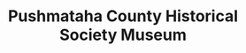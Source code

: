---
layout: repo
title: "Pushmataha County Historical Society Museum"
id: 24650
permalink: repos/24650/
---